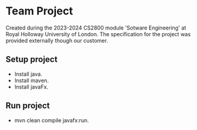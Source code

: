 # Team Project
Created during the 2023-2024 CS2800 module 'Sotware Engineering' at Royal Holloway University of London.
The specification for the project was provided externally though our customer.

## Setup project
 - Install java.
 - Install maven.
 - Install javaFx.

## Run project 
  - mvn clean compile javafx:run.
